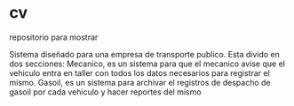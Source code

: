 # cv
repositorio para mostrar 


Sistema diseñado para una empresa de transporte publico.
Esta divido en dos secciones:
Mecanico, es un sistema para que el mecanico avise que el vehiculo entra en taller con todos los datos necesarios para registrar el mismo.
Gasoil, es un sistema para archivar el registros de despacho de gasoil por cada vehiculo y hacer reportes del mismo
